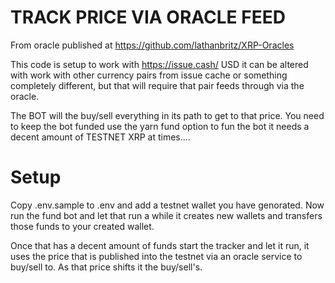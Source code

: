 # TRACK PRICE VIA ORACLE FEED
From oracle published at https://github.com/lathanbritz/XRP-Oracles

This code is setup to work with https://issue.cash/ USD it can be altered with work with other currency pairs from issue cache or something completely different, but that will require that pair feeds through via the oracle.

The BOT will the buy/sell everything in its path to get to that price. You need to keep the bot funded use the yarn fund option to fun the bot it needs a decent amount of TESTNET XRP at times....


# Setup
Copy .env.sample to .env and add a testnet wallet you have genorated. Now run the fund bot and let that run a while it creates new wallets and transfers those funds to your created wallet.

Once that has a decent amount of funds start the tracker and let it run, it uses the price that is published into the testnet via an oracle service to buy/sell to. As that price shifts it the buy/sell's.

